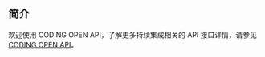 ## 简介

欢迎使用 CODING OPEN API，了解更多持续集成相关的 API 接口详情，请参见 [CODING OPEN API](https://help.coding.net/openapi#7eed3eae1f424b5d02533da472a4bcde)。


<!-- 如有可能，请直接将 API 文档重定向至 https://help.coding.net/openapi#7eed3eae1f424b5d02533da472a4bcde -->
